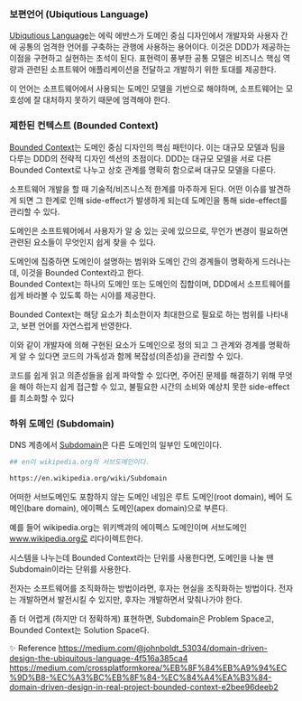 ### 보편언어 (Ubiqutious Language)

[Ubiqutious Language](https://martinfowler.com/bliki/UbiquitousLanguage.html)는 에릭 에반스가 도메인 중심 디자인에서 개발자와 사용자 간에 공통의 엄격한 언어를 구축하는 관행에 사용하는 용어이다. 이것은 DDD가 제공하는 이점을 구현하고 실현하는 초석이 된다. 표현력이 풍부한 공통 모델은 비즈니스 핵심 역량과 관련된 소프트웨어 애플리케이션을 전달하고 개발하기 위한 토대를 제공한다.

이 언어는 소프트웨어에서 사용되는 도메인 모델을 기반으로 해야하며, 소프트웨어는 모호성에 잘 대처하지 못하기 때문에 엄격해야 한다.


### 제한된 컨텍스트 (Bounded Context)

[Bounded Context](https://martinfowler.com/bliki/BoundedContext.html)는 도메인 중심 디자인의 핵심 패턴이다. 이는 대규모 모델과 팀을 다루는 DDD의 전략적 디자인 섹션의 초점이다. DDD는 대규모 모델을 서로 다른 Bounded Context로 나누고 상호 관계를 명확히 함으로써 대규모 모델을 다룬다.

소프트웨어 개발을 할 때 기술적/비즈니스적 한계를 마주하게 된다. 어떤 이슈를 발견하게 되면 그 한계로 인해 side-effect가 발생하게 되는데 도메인을 통해 side-effect를 관리할 수 있다.

도메인은 소프트웨어에서 사용자가 알 숭 있는 곳에 있으므로, 무언가 변경이 필요하면 관련된 요소들이 무엇인지 쉽게 찾을 수 있다.

도메인에 집중하면 도메인이 설명하는 범위와 도메인 간의 경계들이 명확하게 드러나는데, 이것을 Bounded Context라고 한다.<br/>
Bounded Context는 하나의 도메인 또는 도메인의 집합이며, DDD에서 소프트웨어를 쉽게 바라볼 수 있도록 하는 시야를 제공한다.

Bounded Context는 해당 요소가 최소한이자 최대한으로 필요로 하는 범위를 나타내고, 보편 언어를 자연스럽게 반영한다.

이와 같이 개발자에 의해 구현된 요소가 도메인으로 정의 되고 그 관계와 경계를 명확하게 알 수 있다면 코드의 가독성과 함께 복잡성(의존성)을 관리할 수 있다.

코드를 쉽게 읽고 의존성들을 쉽게 파악할 수 있다면, 주어진 문제를 해결하기 위해 무엇을 해야 하는지 쉽게 접근할 수 있고, 불필요한 시간의 소비와 예상치 못한 side-effect를 최소화할 수 있다

### 하위 도메인 (Subdomain)

DNS 계층에서 [Subdomain](https://ko.wikipedia.org/wiki/%EC%84%9C%EB%B8%8C%EB%8F%84%EB%A9%94%EC%9D%B8)은 다른 도메인의 일부인 도메인이다.

```bash
## en이 wikipedia.org의 서브도메인이다.

https://en.wikipedia.org/wiki/Subdomain
```
어떠한 서브도메인도 포함하지 않는 도메인 네임은 루트 도메인(root domain), 베어 도메인(bare domain), 에이펙스 도메인(apex domain)으로 부른다.

예를 들어 wikipedia.org는 위키백과의 에이펙스 도메인이며 서브도메인 www.wikipedia.org로 리다이렉트한다.

시스템을 나누는데 Bounded Context라는 단위를 사용한다면, 도메인을 나눌 땐 Subdomain이라는 단위를 사용한다. 

전자는 소프트웨어를 조직화하는 방법이라면, 후자는 현실을 조직화하는 방법이다. 전자는 개발하면서 발전시킬 수 있지만, 후자는 개발하면서 맞춰나가야 한다. 

좀 더 어렵게 (하지만 더 정확하게) 표현하면, Subdomain은 Problem Space고, Bounded Context는 Solution Space다.

✨ Reference
https://medium.com/@johnboldt_53034/domain-driven-design-the-ubiquitous-language-4f516a385ca4<br/>
https://medium.com/crossplatformkorea/%EB%8F%84%EB%A9%94%EC%9D%B8-%EC%A3%BC%EB%8F%84-%EC%84%A4%EA%B3%84-domain-driven-design-in-real-project-bounded-context-e2bee96deeb2<br/>